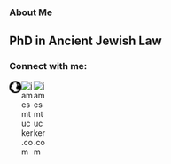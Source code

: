 ### About Me

## PhD in Ancient Jewish Law

### Connect with me:

[<img align="left" alt="jamesmtucker.com" width="22px" src="https://raw.githubusercontent.com/iconic/open-iconic/master/svg/globe.svg" />][website]
[<img align="left" alt="jamesmtucker.com" width="22px" src="https://cdn.jsdeliver.net/npm/simple-icon@v3/icons/twitter.svg" />][twitter]
[<img align="left" alt="jamesmtucker.com" width="22px" src="https://cdn.jsdeliver.net/npm/simple-icon@v3/icons/linkedin.svg" />][linkedin]
[][academia]

<br />
<br />

[website]: https://jamesmtucker.com
[twitter]: https://twitter.com/James_M_Tucker
[linkedin]: https://www.linkedin.com/in/james-m-tucker-7082251b0/
[academia]: https://utoronto.academia.edu/JamesTucker
